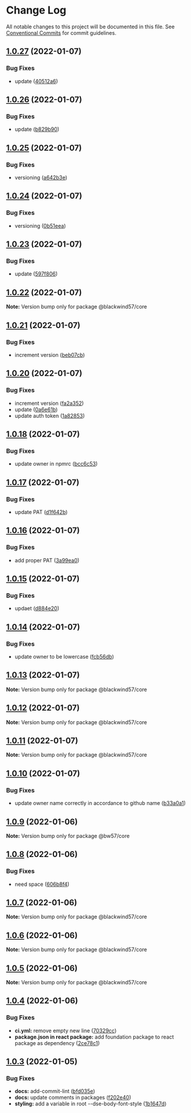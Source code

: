 # Change Log

All notable changes to this project will be documented in this file.
See [Conventional Commits](https://conventionalcommits.org) for commit guidelines.

## [1.0.27](https://github.com/BlackWind57/ds.e/compare/v1.0.26...v1.0.27) (2022-01-07)


### Bug Fixes

* update ([40512a6](https://github.com/BlackWind57/ds.e/commit/40512a645e27ad1f6a838ae093f9813a5aa7263d))





## [1.0.26](https://github.com/BlackWind57/ds.e/compare/v1.0.25...v1.0.26) (2022-01-07)


### Bug Fixes

* update ([b829b90](https://github.com/BlackWind57/ds.e/commit/b829b90d3374006318d0ad05dd0e5e47b90691b7))





## [1.0.25](https://github.com/BlackWind57/ds.e/compare/v1.0.24...v1.0.25) (2022-01-07)


### Bug Fixes

* versioning ([a642b3e](https://github.com/BlackWind57/ds.e/commit/a642b3e7c5f1c22caab0c5a4128bc8b70cc447db))





## [1.0.24](https://github.com/BlackWind57/ds.e/compare/v1.0.23...v1.0.24) (2022-01-07)


### Bug Fixes

* versioning ([0b51eea](https://github.com/BlackWind57/ds.e/commit/0b51eea5ae91e249b6eb97dfbfd7e05026206aa5))





## [1.0.23](https://github.com/BlackWind57/ds.e/compare/v1.0.22...v1.0.23) (2022-01-07)


### Bug Fixes

* update ([597f806](https://github.com/BlackWind57/ds.e/commit/597f806f4efed646a166f08498a11c69708f0bc5))





## [1.0.22](https://github.com/BlackWind57/ds.e/compare/v1.0.21...v1.0.22) (2022-01-07)

**Note:** Version bump only for package @blackwind57/core





## [1.0.21](https://github.com/BlackWind57/ds.e/compare/v1.0.20...v1.0.21) (2022-01-07)


### Bug Fixes

* increment version ([beb07cb](https://github.com/BlackWind57/ds.e/commit/beb07cbc5f3977f866969d3e81b683a98102ff1b))





## [1.0.20](https://github.com/BlackWind57/ds.e/compare/v1.0.18...v1.0.20) (2022-01-07)


### Bug Fixes

* increment version ([fa2a352](https://github.com/BlackWind57/ds.e/commit/fa2a35265b2a99aa6d6ec6e868092ddaf5fbd99d))
* update ([0a6e61b](https://github.com/BlackWind57/ds.e/commit/0a6e61b8889edbbc4444c4b47bb87689c43f9c1f))
* update auth token ([1a82853](https://github.com/BlackWind57/ds.e/commit/1a8285386c5dd2e4a72c32b8492a7aa5ffe68751))





## [1.0.18](https://github.com/BlackWind57/ds.e/compare/v1.0.17...v1.0.18) (2022-01-07)


### Bug Fixes

* update owner in npmrc ([bcc6c53](https://github.com/BlackWind57/ds.e/commit/bcc6c5374617e388352f945f78da0bb0db0c4533))





## [1.0.17](https://github.com/BlackWind57/ds.e/compare/v1.0.16...v1.0.17) (2022-01-07)


### Bug Fixes

* update PAT ([d1f642b](https://github.com/BlackWind57/ds.e/commit/d1f642bd77504c09b339ce1cf1f1c73e5bd0faae))





## [1.0.16](https://github.com/BlackWind57/ds.e/compare/v1.0.15...v1.0.16) (2022-01-07)


### Bug Fixes

* add proper PAT ([3a99ea0](https://github.com/BlackWind57/ds.e/commit/3a99ea063a302079cfab8a9b078bddf53dcd8061))





## [1.0.15](https://github.com/BlackWind57/ds.e/compare/v1.0.14...v1.0.15) (2022-01-07)


### Bug Fixes

* updaet ([d884e20](https://github.com/BlackWind57/ds.e/commit/d884e2094b2fb2e01892269b1e55b0720f480b9c))





## [1.0.14](https://github.com/BlackWind57/ds.e/compare/v1.0.13...v1.0.14) (2022-01-07)


### Bug Fixes

* update owner to be lowercase ([fcb56db](https://github.com/BlackWind57/ds.e/commit/fcb56db243da1b1943ba3282750c3c7f52cb7902))






## [1.0.13](https://github.com/BlackWind57/ds.e/compare/v1.0.11...v1.0.13) (2022-01-07)

**Note:** Version bump only for package @blackwind57/core





## [1.0.12](https://github.com/BlackWind57/ds.e/compare/v1.0.11...v1.0.12) (2022-01-07)

**Note:** Version bump only for package @blackwind57/core





## [1.0.11](https://github.com/BlackWind57/ds.e/compare/v1.0.10...v1.0.11) (2022-01-07)

**Note:** Version bump only for package @blackwind57/core






## [1.0.10](https://github.com/BlackWind57/ds.e/compare/v1.0.9...v1.0.10) (2022-01-07)


### Bug Fixes

* update owner name correctly in accordance to github name ([b33a0a1](https://github.com/BlackWind57/ds.e/commit/b33a0a1726227bbe632ac67fbd7464ec8cfaf43a))





## [1.0.9](https://github.com/BlackWind57/ds.e/compare/v1.0.8...v1.0.9) (2022-01-06)

**Note:** Version bump only for package @bw57/core





## [1.0.8](https://github.com/BlackWind57/ds.e/compare/v1.0.7...v1.0.8) (2022-01-06)


### Bug Fixes

* need space ([606b8f4](https://github.com/BlackWind57/ds.e/commit/606b8f42b2d6304f03a07fd0d3590d5ccbd4943c))





## [1.0.7](https://github.com/BlackWind57/ds.e/compare/v1.0.6...v1.0.7) (2022-01-06)

**Note:** Version bump only for package @blackwind57/core





## [1.0.6](https://github.com/BlackWind57/ds.e/compare/v1.0.5...v1.0.6) (2022-01-06)

**Note:** Version bump only for package @blackwind57/core





## [1.0.5](https://github.com/BlackWind57/ds.e/compare/v1.0.4...v1.0.5) (2022-01-06)

**Note:** Version bump only for package @blackwind57/core





## [1.0.4](https://github.com/BlackWind57/ds.e/compare/v1.0.3...v1.0.4) (2022-01-06)


### Bug Fixes

* **ci.yml:** remove empty new line ([70329cc](https://github.com/BlackWind57/ds.e/commit/70329cc76455ef29c9e5634547d8e66c5a3b7ca8))
* **package.json in react package:** add foundation package to react package as dependency ([2ce78c1](https://github.com/BlackWind57/ds.e/commit/2ce78c1874569e6eeab27bb8f13c35d1380b1309))





## [1.0.3](https://github.com/BlackWind57/ds.e/compare/v1.0.2...v1.0.3) (2022-01-05)


### Bug Fixes

* **docs:** add-commit-lint ([bfd035e](https://github.com/BlackWind57/ds.e/commit/bfd035e659c0cdf0e5ad5e591a5769f2eab0e8ea))
* **docs:** update comments in packages ([f202e40](https://github.com/BlackWind57/ds.e/commit/f202e40b477e7489e680f208a149b47332893c58))
* **styling:** add a variable in root --dse-body-font-style ([1b1647d](https://github.com/BlackWind57/ds.e/commit/1b1647dc4d92205c6fc9651d85766363b7b2e88c))
